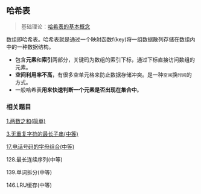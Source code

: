 ## 哈希表

> 基础理论：[哈希表的基本概念](https://github.com/Capactity/blog/blob/master/data-structure/哈希表.md)

数组即哈希表。哈希表就是通过一个映射函数f(key)将一组数据散列存储在数组内中的一种数据结构。

- 包含**元素**和**索引**两部分，关键码为数组的索引下标，通过下标直接访问数组的元素。
- **空间利用率不高**，有很多空单元格来防止数据存储冲突。是一种`空间`换`时间`的方式。
- 一般哈希表**用来快速判断一个元素是否出现在集合中**。



### 相关题目

[1.两数之和(简单)](https://github.com/Capactity/blog/blob/master/algorithm/哈希表/1-两数之和.md)

[3.无重复字符的最长子串(中等)](https://github.com/Capactity/blog/blob/master/algorithm/哈希表/3-无重复字符的最长子串.md)

[17.电话号码的字母组合(中等)](https://github.com/Capactity/blog/blob/master/algorithm/哈希表/17-电话号码的字母组合.md)

128.最长连续序列(中等)

139.单词拆分(中等)

146.LRU缓存(中等)

